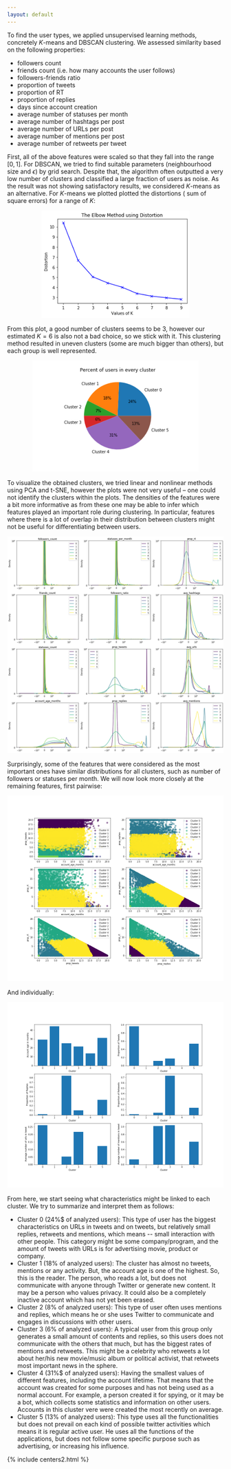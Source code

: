 ```yaml
---
layout: default
---
```


To find the user types, we applied unsupervised learning methods, concretely $K$-means and DBSCAN clustering. We assessed similarity based on the following properties: 
- followers count
- friends count (i.e. how many accounts the user follows)
- followers-friends ratio
- proportion of tweets
- proportion of RT
- proportion of replies
- days since account creation 
- average number of statuses per month
- average number of hashtags per post
- average number of URLs per post
- average number of mentions per post
- average number of retweets per tweet

First, all of the above features were scaled so that they fall into the range $[0,1]$. For DBSCAN, we tried to find suitable parameters (neighbourhood size and $\epsilon$) by grid search. Despite that, the algorithm often outputted a very low number of clusters and classified a large fraction of users as noise. As the result was not showing satisfactory results, we considered $K$-means as an alternative. For $K$-means we plotted plotted the distortions ( sum of square errors) for a range of $K$:

<center><img src="/assets/img/elbow.png" alt="elbow" style="zoom:90%;" /></center>

From this plot, a good number of clusters seems to be 3, however our estimated $K=6$ is also not a bad choice, so we stick with it. This clustering method resulted in uneven clusters (some are much bigger than others), but each group is well represented.

<center> <img src="/assets/img/users_per_cluster_pie.png" alt="users_per_cluster_pie" style="zoom:90%;"/> </center>

To visualize the obtained clusters, we tried linear and nonlinear methods using PCA and t-SNE, however the plots were not very useful – one could not identify the clusters within the plots. The densities of the features were a bit more informative as from these one may be able to infer which features played an important role during clustering. In particular, features where there is a lot of overlap in their distribution between clusters might not be useful for differentiating between users.

<img src="/assets/img/distrib.png" alt="distrib" style="zoom:120%;" />

Surprisingly, some of the features that were considered as the most important ones have similar distributions for all clusters, such as number of followers or statuses per month. We will now look more closely at the remaining features, first pairwise:

<img src="/assets/img/Clustering.png" alt="Clustering" style="zoom:75%;" />

And individually:

<img src="/assets/img/Clustes_barplot.png" alt="Clustes_barplot" style="zoom:75%;" />

From here, we start seeing what characteristics might be linked to each cluster. We try to summarize and interpret them as follows:

- Cluster 0 (24\%$ of analyzed users): This type of user has the biggest characteristics on URLs in tweets and on tweets, but relatively small replies, retweets and mentions, which means -- small interaction with other people. This category might be some company/program, and the amount of tweets with URLs is for advertising movie, product or company.
- Cluster 1 ($18\%$ of analyzed users): The cluster has almost no tweets, mentions or any activity. But, the account age is one of the highest. So, this is the reader. The person, who reads a lot, but does not communicate with anyone through Twitter or generate new content. It may be a person who values privacy. It could also be a completely inactive account which has not yet been erased.
- Cluster 2 ($8\%$ of analyzed users): This type of user often uses mentions and replies, which means he or she uses Twitter to communicate and engages in discussions with other users.
- Cluster 3 ($6\%$ of analyzed users): A typical user from this group only generates a small amount of contents and replies, so this users does not communicate with the others that much, but has the biggest rates of mentions and retweets. This might be a celebrity who retweets a lot about her/his new movie/music album or political activist, that retweets most important news in the sphere. 
- Cluster 4 (31\%$ of analyzed users): Having the smallest values of different features, including the account lifetime. That means that the account was created for some purposes and has not being used as a normal account. For example, a person created it for spying, or it may be a bot, which collects some statistics and information on other users. Accounts in this cluster vere were created the most recently on average.
- Cluster 5 ($13\%$ of analyzed users): This type uses all the functionalities but does not prevail on each kind of possible twitter activities which means it is regular active user. He uses all the functions of the applications, but does not follow some specific purpose such as advertising, or increasing his influence.

<script src="https://cdn.plot.ly/plotly-latest.min.js"></script>

{% include centers2.html %}